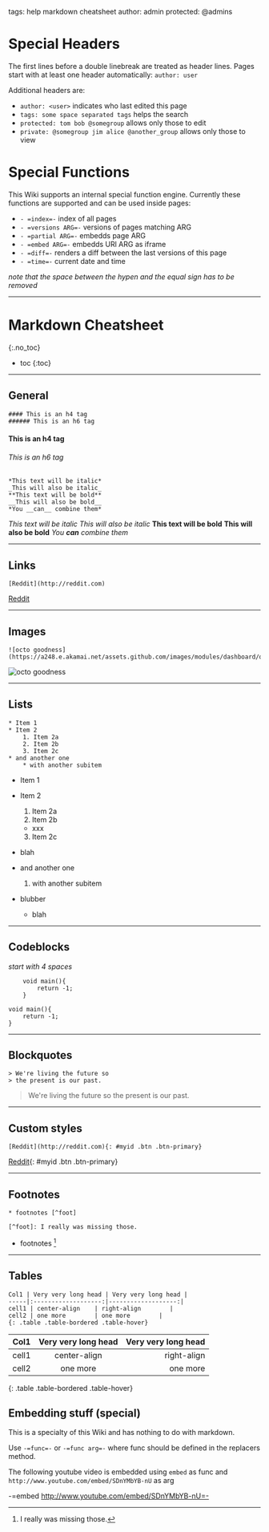 tags: help markdown cheatsheet
author: admin
protected: @admins

# Special Headers
The first lines before a double linebreak are treated as header lines.
Pages start with at least one header automatically: `author: user`

Additional headers are:

* `author: <user>` indicates who last edited this page
* `tags: some space separated tags` helps the search
* `protected: tom bob @somegroup` allows only those to edit
* `private: @somegroup jim alice @another_group` allows only those to view

# Special Functions
This Wiki supports an internal special function engine.
Currently these functions are supported and can be used inside pages:

* `- =index=-` index of all pages
* `- =versions ARG=-` versions of pages matching ARG
* `- =partial ARG=-` embedds page ARG
* `- =embed ARG=-` embedds URl ARG as iframe
* `- =diff=-` renders a diff between the last versions of this page
* `- =time=-` current date and time

*note that the space between the hypen and the equal sign has to be removed*

---

# Markdown Cheatsheet
{:.no_toc}

* toc
{:toc}

---

## General

    #### This is an h4 tag
    ###### This is an h6 tag

#### This is an h4 tag
###### This is an h6 tag

    *This text will be italic*
    _This will also be italic_
    **This text will be bold**
    __This will also be bold__
    *You __can__ combine them*

*This text will be italic*
_This will also be italic_
**This text will be bold**
__This will also be bold__
*You __can__ combine them*

---

## Links

    [Reddit](http://reddit.com)

[Reddit](http://reddit.com)

---

## Images

    ![octo goodness](https://a248.e.akamai.net/assets.github.com/images/modules/dashboard/octofication.png)

![octo goodness](https://a248.e.akamai.net/assets.github.com/images/modules/dashboard/octofication.png)

---

## Lists

    * Item 1
    * Item 2
        1. Item 2a
        2. Item 2b
        3. Item 2c
    * and another one
        * with another subitem

* Item 1
* Item 2
  1. Item 2a
  2. Item 2b
    * xxx
  3. Item 2c

* blah
* and another one
  1. with another subitem

* blubber
  * blah

---

## Codeblocks
_start with 4 spaces_

        void main(){
            return -1;
        }

    void main(){
        return -1;
    }

---

## Blockquotes

    > We're living the future so
    > the present is our past.

> We're living the future so
> the present is our past.

---

## Custom styles

    [Reddit](http://reddit.com){: #myid .btn .btn-primary}

[Reddit](http://reddit.com){: #myid .btn .btn-primary}

---

## Footnotes

    * footnotes [^foot]

    [^foot]: I really was missing those.

* footnotes [^foot]

[^foot]: I really was missing those.

---

## Tables

    Col1 | Very very long head | Very very long head |
    -----|:-------------------:|-------------------:|
    cell1 | center-align    | right-align        |
    cell2 | one more        | one more        |
    {: .table .table-bordered .table-hover}

Col1 | Very very long head | Very very long head |
-----|:-------------------:|-------------------:|
cell1 | center-align    | right-align        |
cell2 | one more        | one more        |
{: .table .table-bordered .table-hover}


## Embedding stuff (special)

This is a specialty of this Wiki and has nothing to do with markdown.

Use ````-=func=-```` or ````-=func arg=-```` where func should be defined in the replacers method.

The following youtube video is embedded using ````embed```` as func and ````http://www.youtube.com/embed/SDnYMbYB-nU```` as arg

-=embed http://www.youtube.com/embed/SDnYMbYB-nU=-
